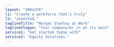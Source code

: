 ```yaml
---
layout: "300x250"
l1: "Create a workforce that’s truly"
l2: "invested."
taglineTitle: "Morgan Stanley at Work"
taglineSlogan: "Your company<br /> at its best"
service1: "Get started today with"
service2: "Equity Solutions."
---
```

